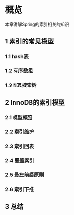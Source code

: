 # 概览

本章讲解Spring的索引相关的知识

## 1 索引的常见模型

### 1.1 hash表

### 1.2 有序数组

### 1.3 N叉搜索树

## 2 InnoDB的索引模型

### 2.1 模型概览

### 2.2 索引维护

### 2.3 索引回表

### 2.4 覆盖索引

### 2.5 最左前缀原则

### 2.6 索引下推

## 3 总结
